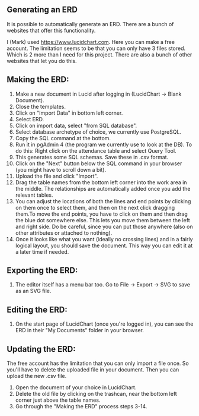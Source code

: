## Generating an ERD

It is possible to automatically generate an ERD.
There are a bunch of websites that offer this functionality.

I (Mark) used https://www.lucidchart.com.
Here you can make a free account. The limitation seems to be that you can only have 3 files stored. Which is 2 more than I need for this project.
There are also a bunch of other websites that let you do this.

## Making the ERD:

1. Make a new document in Lucid after logging in (LucidChart -> Blank Document).
2. Close the templates.
3. Click on "Import Data" in bottom left corner.
4. Select ERD.
5. Click on import data, select "from SQL database".
6. Select database archetype of choice, we currently use PostgreSQL.
7. Copy the SQL command at the bottom.
8. Run it in pgAdmin 4 (the program we currently use to look at the DB). To do this: Right click on the attendance table and select Query Tool.
9. This generates some SQL schemas. Save these in .csv format.
10. Click on the "Next" button below the SQL command in your browser (you might have to scroll down a bit).
11. Upload the file and click "Import".
12. Drag the table names from the bottom left corner into the work area in the middle. The relationships are automatically added once you add the relevant tables.
13. You can adjust the locations of both the lines and end points by clicking on them once to select them, and then on the next click dragging them.To move the end points, you have to click on them and then drag the blue dot somewhere else. This lets you move them between the left and right side. Do be careful, since you can put those anywhere (also on other attributes or attached to nothing).
14. Once it looks like what you want (ideally no crossing lines) and in a fairly logical layout, you should save the document. This way you can edit it at a later time if needed.

## Exporting the ERD:

1. The editor itself has a menu bar too. Go to File -> Export -> SVG to save as an SVG file.

## Editing the ERD:

1. On the start page of LucidChart (once you're logged in), you can see the ERD in their "My Documents" folder in your browser.

## Updating the ERD:

The free account has the limitation that you can only import a file once. So you'll have to delete the uploaded file in your document. Then you can upload the new .csv file.

1. Open the document of your choice in LucidChart.
2. Delete the old file by clicking on the trashcan, near the bottom left corner just above the table names.
3. Go through the "Making the ERD" process steps 3-14.
